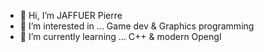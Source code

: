 - 👋 Hi, I’m JAFFUER Pierre
- 👀 I’m interested in ... Game dev & Graphics programming
- 🌱 I’m currently learning ... C++ & modern Opengl 

<!---
smallcluster/smallcluster is a ✨ special ✨ repository because its `README.md` (this file) appears on your GitHub profile.
You can click the Preview link to take a look at your changes.
--->
